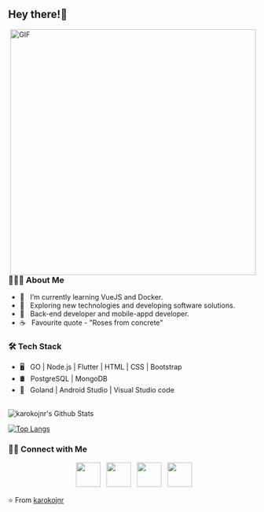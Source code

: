 <h2> Hey there!👋</h2>
<img align="right" alt="GIF" src="https://user-images.githubusercontent.com/48678280/88862734-4903af80-d201-11ea-968b-9c939d88a37c.gif" width="500"/>

<h3> 👨🏻‍💻 About Me </h3>

- 🔭 &nbsp; I’m currently learning VueJS and Docker.
- 🤔 &nbsp; Exploring new technologies and developing software solutions.
- 💼 &nbsp; Back-end developer and mobile-appd developer.
- ☕ &nbsp; Favourite quote - "Roses from concrete" 

<h3>🛠 Tech Stack</h3>

- 🖥  &nbsp; GO | Node.js | Flutter | HTML | CSS | Bootstrap
- 🛢 &nbsp; PostgreSQL | MongoDB
- 🔧 &nbsp; Goland | Android Studio | Visual Studio code 

<br>

<img align="center" src="https://github-readme-stats.vercel.app/api?username=karokojnr&include_all_commits=true&count_private=true&show_icons=true&line_height=20&title_color=7A7ADB&icon_color=2234AE&text_color=D3D3D3&bg_color=0,000000,130F40" alt="karokojnr's Github Stats">

</br>

[![Top Langs](https://github-readme-stats.vercel.app/api/top-langs/?username=karokojnr&layout=compact&text_color=daf7dc&bg_color=151515)](https://github.com/karokojnr/github-readme-stats)


<h3> 🤝🏻 Connect with Me </h3>

<p align="center">
&nbsp; <a href="https://twitter.com/karoko_jr" target="_blank" rel="noopener noreferrer"><img src="https://img.icons8.com/plasticine/100/000000/twitter.png" width="50" /></a>  
&nbsp; <a href="https://www.instagram.com/karoko_jr/" target="_blank" rel="noopener noreferrer"><img src="https://img.icons8.com/plasticine/100/000000/instagram-new.png" width="50" /></a>  
&nbsp; <a href="https://www.linkedin.com/in/karoko-jnr-716b19153/" target="_blank" rel="noopener noreferrer"><img src="https://img.icons8.com/plasticine/100/000000/linkedin.png" width="50" /></a>
&nbsp; <a href="mailto:karoko.jnr99@gmail.com" target="_blank" rel="noopener noreferrer"><img src="https://img.icons8.com/plasticine/100/000000/gmail.png"  width="50" /></a>
</p>

⭐️ From [karokojnr](https://github.com/karokojnr)
